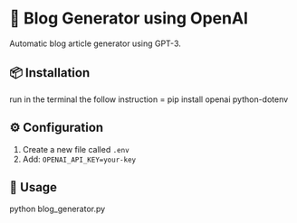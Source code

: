 # 🤖 Blog Generator using OpenAI

Automatic blog article generator using GPT-3.

## 📦 Installation

run in the terminal the follow instruction = 
pip install openai python-dotenv

## ⚙️ Configuration

1. Create a new file called  `.env`
2. Add: `OPENAI_API_KEY=your-key`

## 🚀 Usage

python blog_generator.py
